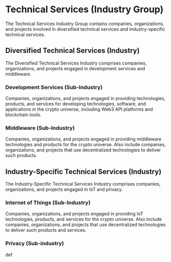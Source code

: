 # Technical Services (Industry Group)

The Technical Services Industry Group contains companies, organizations, and projects involved in diversified technical services and industry-specific technical services.



## Diversified Technical Services (Industry)

The Diversified Technical Services Industry comprises companies, organizations, and projects engaged in development services and middleware.

### Development Services (Sub-Industry)

Companies, organizations, and projects engaged in providing technologies, products, and services for developing technologies, software, and applications in the crypto universe, including Web3 API platforms and blockchain tools.&#x20;

### Middleware (Sub-Industry)

Companies, organizations, and projects engaged in providing middleware technologies and products for the crypto universe. Also include companies, organizations, and projects that use decentralized technologies to deliver such products.



## Industry-Specific Technical Services (Industry)

The Industry-Specific Technical Services Industry comprises companies, organizations, and projects engaged in IoT and privacy.

### Internet of Things (Sub-Industry)

Companies, organizations, and projects engaged in providing IoT technologies, products, and services for the crypto universe. Also include companies, organizations, and projects that use decentralized technologies to deliver such products and services.

### Privacy (Sub-industry)

def
